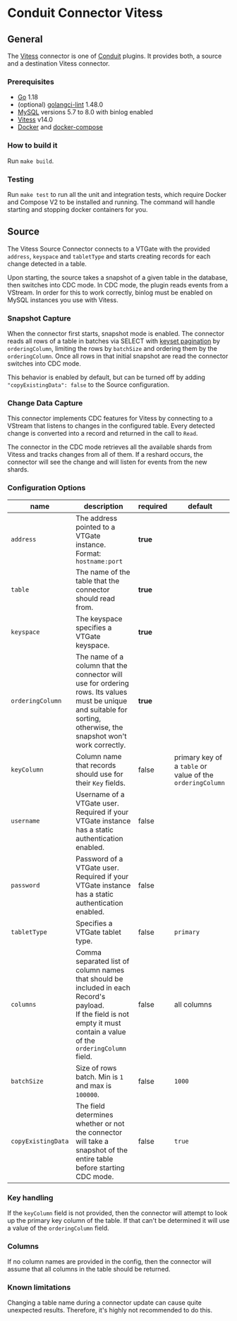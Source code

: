 # Conduit Connector Vitess

## General

The [Vitess](https://vitess.io/) connector is one of [Conduit](https://github.com/ConduitIO/conduit) plugins. It provides both, a source and a destination Vitess connector.

### Prerequisites

- [Go](https://go.dev/) 1.18
- (optional) [golangci-lint](https://github.com/golangci/golangci-lint) 1.48.0
- [MySQL](https://www.mysql.com/) versions 5.7 to 8.0 with binlog enabled
- [Vitess](https://vitess.io/docs/14.0/get-started/) v14.0
- [Docker](https://www.docker.com/) and [docker-compose](https://docs.docker.com/compose/)

### How to build it

Run `make build`.

### Testing

Run `make test` to run all the unit and integration tests, which require Docker and Compose V2 to be installed and running. The command will handle starting and stopping docker containers for you.

## Source

The Vitess Source Connector connects to a VTGate with the provided `address`, `keyspace` and `tabletType` and starts creating records for each change detected in a table.

Upon starting, the source takes a snapshot of a given table in the database, then switches into CDC mode. In CDC mode, the plugin reads events from a VStream. In order for this to work correctly, binlog must be enabled on MySQL instances you use with Vitess.

### Snapshot Capture

When the connector first starts, snapshot mode is enabled. The connector reads all rows of a table in batches via SELECT with [keyset pagination](https://use-the-index-luke.com/no-offset) by `orderingColumn`, limiting the rows by `batchSize` and ordering them by the `orderingColumn`. Once all rows in that initial snapshot are read the connector switches into CDC mode.

This behavior is enabled by default, but can be turned off by adding `"copyExistingData": false` to the Source configuration.

### Change Data Capture

This connector implements CDC features for Vitess by connecting to a VStream that listens to changes in the configured table. Every detected change is converted into a record and returned in the call to `Read`.

The connector in the CDC mode retrieves all the available shards from Vitess and tracks changes from all of them. If a reshard occurs, the connector will see the change and will listen for events from the new shards.

### Configuration Options

| name               | description                                                                                                                                                                  | required | default                                                   |
| ------------------ | ---------------------------------------------------------------------------------------------------------------------------------------------------------------------------- | -------- | --------------------------------------------------------- |
| `address`          | The address pointed to a VTGate instance.<br />Format: `hostname:port`                                                                                                       | **true** |                                                           |
| `table`            | The name of the table that the connector should read from.                                                                                                                   | **true** |                                                           |
| `keyspace`         | The keyspace specifies a VTGate keyspace.                                                                                                                                    | **true** |                                                           |
| `orderingColumn`   | The name of a column that the connector will use for ordering rows. Its values must be unique and suitable for sorting, otherwise, the snapshot won't work correctly.        | **true** |                                                           |
| `keyColumn`        | Column name that records should use for their `Key` fields.                                                                                                                  | false    | primary key of a `table` or value of the `orderingColumn` |
| `username`         | Username of a VTGate user.<br />Required if your VTGate instance has a static authentication enabled.                                                                        | false    |                                                           |
| `password`         | Password of a VTGate user.<br />Required if your VTGate instance has a static authentication enabled.                                                                        | false    |                                                           |
| `tabletType`       | Specifies a VTGate tablet type.                                                                                                                                              | false    | `primary`                                                 |
| `columns`          | Comma separated list of column names that should be included in each Record's payload.<br />If the field is not empty it must contain a value of the `orderingColumn` field. | false    | all columns                                               |
| `batchSize`        | Size of rows batch. Min is `1` and max is `100000`.                                                                                                                          | false    | `1000`                                                    |
| `copyExistingData` | The field determines whether or not the connector will take a snapshot of the entire table before starting CDC mode.                                                         | false    | `true`                                                    |

### Key handling

If the `keyColumn` field is not provided, then the connector will attempt to look up the primary key column of the table. If that can't be determined it will use a value of the `orderingColumn` field.

### Columns

If no column names are provided in the config, then the connector will assume that all columns in the table should be returned.

### Known limitations

Changing a table name during a connector update can cause quite unexpected results. Therefore, it's highly not recommended to do this.
